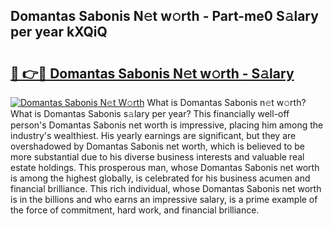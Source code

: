 ## Domantas Sabonis N𝚎t w𝚘rth - Part-me0 S𝚊lary per year kXQiQ

# <h2><a href="http://gc50kfb.nevu.top/?p=Domantas+Sabonis">🔗 👉🔴 Domantas Sabonis N𝚎t w𝚘rth - S𝚊lary</a></h2>

[![Domantas Sabonis N𝚎t W𝚘rth](https://i.imgur.com/Oavwk0R.jpeg)](http://gc50kfb.nevu.top/?p=Domantas+Sabonis)
What is Domantas Sabonis n𝚎t w𝚘rth? What is Domantas Sabonis s𝚊lary per year?
This financially well-off person's Domantas Sabonis net worth is impressive, placing him among the industry's wealthiest. His yearly earnings are significant, but they are overshadowed by Domantas Sabonis net worth, which is believed to be more substantial due to his diverse business interests and valuable real estate holdings. This prosperous man, whose Domantas Sabonis net worth is among the highest globally, is celebrated for his business acumen and financial brilliance. This rich individual, whose Domantas Sabonis net worth is in the billions and who earns an impressive salary, is a prime example of the force of commitment, hard work, and financial brilliance.
